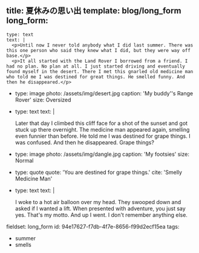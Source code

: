 title: 夏休みの思い出
template: blog/long_form
long_form:
  -
    type: text
    text: |
      <p>Until now I never told anybody what I did last summer. There was this one person who said they knew what I did, but they were way off base.</p>
      <p>It all started with the Land Rover I borrowed from a friend. I had no plan. No plan at all. I just started driving and eventually found myself in the desert. There I met this gnarled old medicine man who told me I was destined for great things. He smelled funny. And then he disappeared.</p>
      
  -
    type: image
    photo: /assets/img/desert.jpg
    caption: 'My buddy''s Range Rover'
    size: Oversized
  -
    type: text
    text: |
      <p>Later that day I climbed this cliff face for a shot of the sunset and got stuck up there overnight. The medicine man appeared again, smelling even funnier than before. He told me I was destined for grape things. I was confused. And then he disappeared. Grape things?</p>
      
  -
    type: image
    photo: /assets/img/dangle.jpg
    caption: 'My footsies'
    size: Normal
  -
    type: quote
    quote: 'You are destined for grape things.'
    cite: 'Smelly Medicine Man'
  -
    type: text
    text: |
      <p>I woke to a hot air balloon over my head. They swooped down and asked if I wanted a lift. When presented with adventure, you just say yes. That's my motto. And up I went. I don't remember anything else.</p>
      
fieldset: long_form
id: 94e17627-f7db-4f7e-8656-f99d2ecf15ea
tags:
  - summer
  - smells
